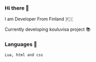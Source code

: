 ### Hi there 👋

I am Developer From Finland 🇫🇮 

Currently developing kouluvisa project 📚

### Languages 🏴

```
Lua, html and css 
```


